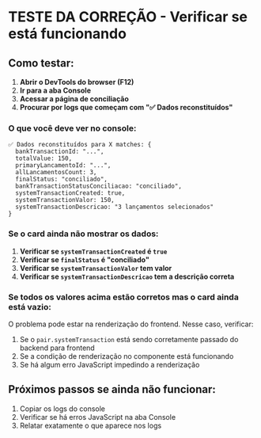 # TESTE DA CORREÇÃO - Verificar se está funcionando

## Como testar:

1. **Abrir o DevTools do browser (F12)**
2. **Ir para a aba Console**
3. **Acessar a página de conciliação**
4. **Procurar por logs que começam com "✅ Dados reconstituídos"**

### O que você deve ver no console:

```
✅ Dados reconstituídos para X matches: {
  bankTransactionId: "...",
  totalValue: 150,
  primaryLancamentoId: "...",
  allLancamentosCount: 3,
  finalStatus: "conciliado",
  bankTransactionStatusConciliacao: "conciliado",
  systemTransactionCreated: true,
  systemTransactionValor: 150,
  systemTransactionDescricao: "3 lançamentos selecionados"
}
```

### Se o card ainda não mostrar os dados:

1. **Verificar se `systemTransactionCreated` é `true`**
2. **Verificar se `finalStatus` é "conciliado"** 
3. **Verificar se `systemTransactionValor` tem valor**
4. **Verificar se `systemTransactionDescricao` tem a descrição correta**

### Se todos os valores acima estão corretos mas o card ainda está vazio:

O problema pode estar na renderização do frontend. Nesse caso, verificar:

1. Se o `pair.systemTransaction` está sendo corretamente passado do backend para frontend
2. Se a condição de renderização no componente está funcionando
3. Se há algum erro JavaScript impedindo a renderização

## Próximos passos se ainda não funcionar:

1. Copiar os logs do console
2. Verificar se há erros JavaScript na aba Console
3. Relatar exatamente o que aparece nos logs
